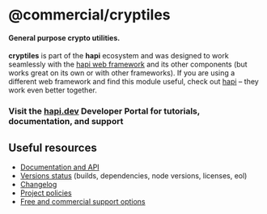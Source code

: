 # @commercial/cryptiles

#### General purpose crypto utilities.

**cryptiles** is part of the **hapi** ecosystem and was designed to work seamlessly with the [hapi web framework](https://hapi.dev) and its other components (but works great on its own or with other frameworks). If you are using a different web framework and find this module useful, check out [hapi](https://hapi.dev) – they work even better together.

### Visit the [hapi.dev](https://hapi.dev) Developer Portal for tutorials, documentation, and support

## Useful resources

- [Documentation and API](https://hapi.dev/family/cryptiles/)
- [Versions status](https://hapi.dev/resources/status/#cryptiles) (builds, dependencies, node versions, licenses, eol)
- [Changelog](https://hapi.dev/family/cryptiles/changelog/)
- [Project policies](https://hapi.dev/policies/)
- [Free and commercial support options](https://hapi.dev/support/)
